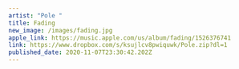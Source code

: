 ```yaml
---
artist: "Pole "
title: Fading
new_image: /images/fading.jpg
apple_link: https://music.apple.com/us/album/fading/1526376741
link: https://www.dropbox.com/s/ksujlcv8pwiquwk/Pole.zip?dl=1
published_date: 2020-11-07T23:30:42.202Z
---
```

